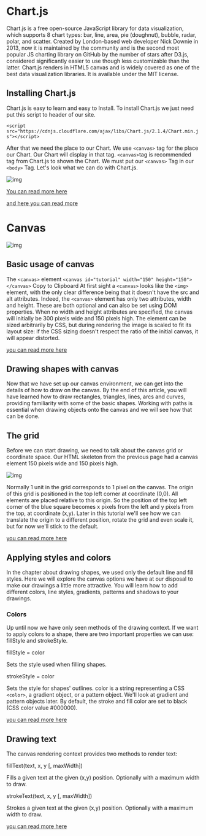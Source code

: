 # Chart.js
Chart.js is a free open-source JavaScript library for data visualization, which supports 8 chart types: bar, line, area, pie (doughnut), bubble, radar, polar, and scatter. Created by London-based web developer Nick Downie in 2013, now it is maintained by the community and is the second most popular JS charting library on GitHub by the number of stars after D3.js, considered significantly easier to use though less customizable than the latter. Chart.js renders in HTML5 canvas and is widely covered as one of the best data visualization libraries. It is available under the MIT license.

## Installing Chart.js
Chart.js is easy to learn and easy to Install. To install Chart.js we just need put this script to header of our site.

`<script src="https://cdnjs.cloudflare.com/ajax/libs/Chart.js/2.1.4/Chart.min.js"></script>`



After that we need the place to our Chart. We use `<canvas>` tag for the place our Chart. Our Chart will display in that tag. `<canvas>`tag is recommended tag from Chart.js to shown the Chart. We must put our `<canvas>` Tag in our `<body>` Tag. Let's look what we can do with Chart.js.

![img](https://steemitimages.com/640x0/https://res.cloudinary.com/hpiynhbhq/image/upload/v1514129984/ccmoj2hea1idle17ywfx.png)

[You can read more here](https://www.chartjs.org/docs/latest/)

[and here you can read more](https://www.webdesignerdepot.com/2013/11/easily-create-stunning-animated-charts-with-chart-js/)

# Canvas

![img](https://image.slidesharecdn.com/javascript-canvasapi-150113191837-conversion-gate01/95/javascript-canvas-api-2-638.jpg?cb=1421176793)

## Basic usage of canvas
The `<canvas>` element
`<canvas id="tutorial" width="150" height="150"></canvas>`
Copy to Clipboard
At first sight a `<canvas>` looks like the `<img>` element, with the only clear difference being that it doesn't have the src and alt attributes. Indeed, the `<canvas>` element has only two attributes, width and height. These are both optional and can also be set using DOM properties. When no width and height attributes are specified, the canvas will initially be 300 pixels wide and 150 pixels high. The element can be sized arbitrarily by CSS, but during rendering the image is scaled to fit its layout size: if the CSS sizing doesn't respect the ratio of the initial canvas, it will appear distorted.

[you can read more here](https://developer.mozilla.org/en-US/docs/Web/API/Canvas_API/Tutorial/Basic_usage)

## Drawing shapes with canvas
Now that we have set up our canvas environment, we can get into the details of how to draw on the canvas. By the end of this article, you will have learned how to draw rectangles, triangles, lines, arcs and curves, providing familiarity with some of the basic shapes. Working with paths is essential when drawing objects onto the canvas and we will see how that can be done.

## The grid
Before we can start drawing, we need to talk about the canvas grid or coordinate space. Our HTML skeleton from the previous page had a canvas element 150 pixels wide and 150 pixels high.

![img](https://developer.mozilla.org/en-US/docs/Web/API/Canvas_API/Tutorial/Drawing_shapes/canvas_default_grid.png)


Normally 1 unit in the grid corresponds to 1 pixel on the canvas. The origin of this grid is positioned in the top left corner at coordinate (0,0). All elements are placed relative to this origin. So the position of the top left corner of the blue square becomes x pixels from the left and y pixels from the top, at coordinate (x,y). Later in this tutorial we'll see how we can translate the origin to a different position, rotate the grid and even scale it, but for now we'll stick to the default.

[you can read more here](https://developer.mozilla.org/en-US/docs/Web/API/Canvas_API/Tutorial/Drawing_shapes#the_grid)

## Applying styles and colors
In the chapter about drawing shapes, we used only the default line and fill styles. Here we will explore the canvas options we have at our disposal to make our drawings a little more attractive. You will learn how to add different colors, line styles, gradients, patterns and shadows to your drawings.

### Colors
Up until now we have only seen methods of the drawing context. If we want to apply colors to a shape, there are two important properties we can use: fillStyle and strokeStyle.

fillStyle = color

Sets the style used when filling shapes.

strokeStyle = color

Sets the style for shapes' outlines.
color is a string representing a CSS `<color>`, a gradient object, or a pattern object. We'll look at gradient and pattern objects later. By default, the stroke and fill color are set to black (CSS color value #000000).

[you can read more here](https://developer.mozilla.org/en-US/docs/Web/API/Canvas_API/Tutorial/Applying_styles_and_colors)

## Drawing text
The canvas rendering context provides two methods to render text:

fillText(text, x, y [, maxWidth])

Fills a given text at the given (x,y) position. Optionally with a maximum width to draw.

strokeText(text, x, y [, maxWidth])

Strokes a given text at the given (x,y) position. Optionally with a maximum width to draw.

[you can read more here](https://developer.mozilla.org/en-US/docs/Web/API/Canvas_API/Tutorial/Drawing_text)

